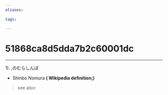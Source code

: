 ```yaml
---
aliases:
    
tags:
    
---
```


# 51868ca8d5dda7b2c60001dc
---
1).
,のむらしんぼ

- Shinbo Nomura
**( Wikipedia definition;)**
> see also: 
            